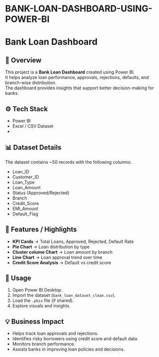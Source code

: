 # BANK-LOAN-DASHBOARD-USING-POWER-BI
# Bank Loan Dashboard

## 📌 Overview
This project is a **Bank Loan Dashboard** created using Power BI.  
It helps analyze loan performance, approvals, rejections, defaults, and branch-wise distribution.  
The dashboard provides insights that support better decision-making for banks.

## ⚙️ Tech Stack
- Power BI  
- Excel / CSV Dataset
- 
## 📊 Dataset Details
The dataset contains ~50 records with the following columns:
- Loan_ID  
- Customer_ID  
- Loan_Type  
- Loan_Amount  
- Status (Approved/Rejected)  
- Branch  
- Credit_Score  
- EMI_Amount  
- Default_Flag  

## 🌟 Features / Highlights
- **KPI Cards** → Total Loans, Approved, Rejected, Default Rate  
- **Pie Chart** → Loan distribution by type  
- **Cluster colume Chart** → Loan amount by branch  
- **Line Chart** → Loan approval trend over time  
- **Credit Score Analysis** → Default vs credit score  

## 🚀 Usage
1. Open Power BI Desktop.  
2. Import the dataset (`bank_loan_dataset_clean.csv`).  
3. Load the `.pbix` file (if shared).  
4. Explore visuals and insights.  

## 💡 Business Impact
- Helps track loan approvals and rejections.  
- Identifies risky borrowers using credit score and default data.  
- Monitors branch performance.  
- Assists banks in improving loan policies and decisions.  
